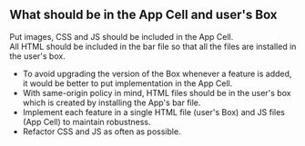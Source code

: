 ## What should be in the App Cell and user's Box  
Put images, CSS and JS should be included in the App Cell.  
All HTML should be included in the bar file so that all the files are installed in the user's box.  

- To avoid upgrading the version of the Box whenever a feature is added, it would be better to put implementation in the App Cell.  
- With same-origin policy in mind, HTML files should be in the user's box which is created by installing the App's bar file.  
- Implement each feature in a single HTML file (user's Box) and JS files (App Cell) to maintain robustness.  
- Refactor CSS and JS as often as possible.
